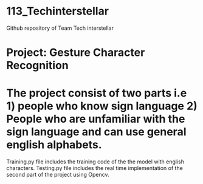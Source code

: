# 113_Techinterstellar
Github repository of Team Tech interstellar
# Project: Gesture Character Recognition
# The project consist of two parts i.e 1) people who know sign language 2) People who are unfamiliar with the sign language and can use general english alphabets.
 Training.py file includes the training code of the the model with english characters.
 Testing.py file includes the real time implementation of the second part of the project using Opencv.
